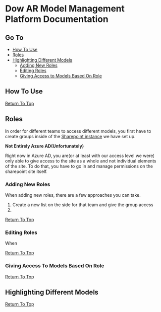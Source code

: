 # Dow AR Model Management Platform Documentation

## Go To

* [How To Use](#how-to-use)
* [Roles](#roles)
* [Highlighting Different Models](#highlighting-different-models)
  * [Adding New Roles](#adding-new-roles)
  * [Editing Roles](#editing-roles)
  * [Giving Access to Models Based On Role](#giving-access-to-models-based-on-role)

## How To Use

[Return To Top](#go-to)

## Roles

In order for different teams to access different models, you first have to create groups inside of the [Sharepoint instance](https://workspaces.bsnconnect.com/sites/Ext_MSU_Capstone_2019/SitePages/Home.aspx) we have set up. 

**Not Entirely Azure AD(Unfortunately)**

Right now in Azure AD, you are(or at least with our access level we were) only able to give access to the site as a whole and not individual elements of the site. To do that, you have to go in and manage permissions on the sharepoint site itself. 

### Adding New Roles

When adding new roles, there are a few approaches you can take. 
  1. Create a new list on the side for that team and give the group access
  2. 

[Return To Top](#go-to)

### Editing Roles

When

[Return To Top](#go-to)
### Giving Access To Models Based On Role



[Return To Top](#go-to)

## Highlighting Different Models

[Return To Top](#go-to)
